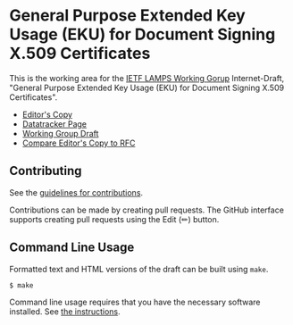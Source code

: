 # General Purpose Extended Key Usage (EKU) for Document Signing X.509 Certificates

This is the working area for the [IETF LAMPS Working Gorup](https://datatracker.ietf.org/wg/lamps/documents/) Internet-Draft, "General Purpose Extended Key Usage (EKU) for Document Signing X.509 Certificates".

* [Editor's Copy](https://lamps-wg.github.io/documentsigning-eku/draft-ietf-lamps-documentsigning-eku.html)
* [Datatracker Page](https://datatracker.ietf.org/doc/draft-ietf-lamps-documentsigning-eku/)
* [Working Group Draft](https://www.ietf.org/archive/id/draft-ietf-lamps-documentsigning-eku-00.html)
* [Compare Editor's Copy to RFC](https://author-tools.ietf.org/diff?doc_1=rfc9336&url_2=https://lamps-wg.github.io/documentsigning-eku/draft-ietf-lamps-documentsigning-eku.txt)


## Contributing

See the
[guidelines for contributions](https://github.com/lamps-wg/documentsigning-eku/blob/main/CONTRIBUTING.md).

Contributions can be made by creating pull requests.
The GitHub interface supports creating pull requests using the Edit (✏) button.


## Command Line Usage

Formatted text and HTML versions of the draft can be built using `make`.

```sh
$ make
```

Command line usage requires that you have the necessary software installed.  See
[the instructions](https://github.com/martinthomson/i-d-template/blob/main/doc/SETUP.md).
